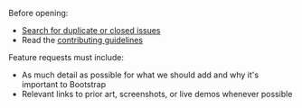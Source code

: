 Before opening:

-   [Search for duplicate or closed issues](https://github.com/twbs/bootstrap/issues?utf8=%E2%9C%93&q=is%3Aissue)
-   Read the [contributing guidelines](https://github.com/twbs/bootstrap/blob/master/CONTRIBUTING.md)

Feature requests must include:

-   As much detail as possible for what we should add and why it's important to Bootstrap
-   Relevant links to prior art, screenshots, or live demos whenever possible
